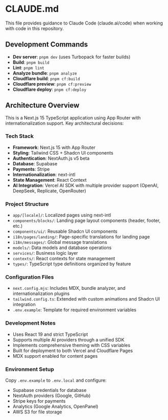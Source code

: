 # CLAUDE.md

This file provides guidance to Claude Code (claude.ai/code) when working with code in this repository.

## Development Commands

- **Dev server**: `pnpm dev` (uses Turbopack for faster builds)
- **Build**: `pnpm build`
- **Lint**: `pnpm lint`
- **Analyze bundle**: `pnpm analyze`
- **Cloudflare build**: `pnpm cf:build`
- **Cloudflare preview**: `pnpm cf:preview`
- **Cloudflare deploy**: `pnpm cf:deploy`

## Architecture Overview

This is a Next.js 15 TypeScript application using App Router with internationalization support. Key architectural decisions:

### Tech Stack
- **Framework**: Next.js 15 with App Router
- **Styling**: Tailwind CSS + Shadcn UI components
- **Authentication**: NextAuth.js v5 beta
- **Database**: Supabase
- **Payments**: Stripe
- **Internationalization**: next-intl
- **State Management**: React Context
- **AI Integration**: Vercel AI SDK with multiple provider support (OpenAI, DeepSeek, Replicate, OpenRouter)

### Project Structure
- `app/[locale]/`: Localized pages using next-intl
- `components/blocks/`: Landing page layout components (header, footer, etc.)
- `components/ui/`: Reusable Shadcn UI components
- `i18n/pages/landing/`: Page-specific translations for landing page
- `i18n/messages/`: Global message translations
- `models/`: Data models and database operations
- `services/`: Business logic layer
- `contexts/`: React contexts for state management
- `types/`: TypeScript type definitions organized by feature

### Configuration Files
- `next.config.mjs`: Includes MDX, bundle analyzer, and internationalization plugins
- `tailwind.config.ts`: Extended with custom animations and Shadcn UI integration
- `.env.example`: Template for required environment variables

### Development Notes
- Uses React 19 and strict TypeScript
- Supports multiple AI providers through a unified SDK
- Implements comprehensive theming with CSS variables
- Built for deployment to both Vercel and Cloudflare Pages
- MDX support enabled for content pages

### Environment Setup
Copy `.env.example` to `.env.local` and configure:
- Supabase credentials for database
- NextAuth providers (Google, GitHub)
- Stripe keys for payments
- Analytics (Google Analytics, OpenPanel)
- AWS S3 for file storage